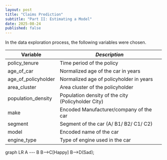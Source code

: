 ```yaml
---
layout: post
title: "Claims Prediction"
subtitle: "Part II: Estimating a Model"
date: 2025-08-24
published: false
---
```


In the data exploration process, the following variables were chosen.

| **Variable**  | *Description* |
| ------------- | ------------------------------------- |
| policy_tenure | Time period of the policy |
| age_of_car | Normalized age of the car in years |
| age_of_policyholder | Normalized age of policyholder in years |
| area_cluster | Area cluster of the policyholder |
| population_density | Population density of the city (Policyholder City) |
| make | Encoded Manufacturer/company of the car |
| segment | Segment of the car (A/ B1/ B2/ C1/ C2) |
| model | Encoded name of the car |
| engine_type | Type of engine used in the car |

<div class="mermaid">
graph LR
    A --- B
    B-->C[Happy]
    B-->D(Sad);
</div>